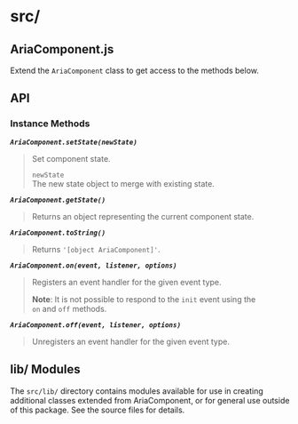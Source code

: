 src/
=============

## AriaComponent.js

Extend the `AriaComponent` class to get access to the methods below.

## API

### Instance Methods

_**`AriaComponent.setState(newState)`**_
> Set component state.
>
> `newState`  
> The new state object to merge with existing state.

_**`AriaComponent.getState()`**_
> Returns an object representing the current component state.

_**`AriaComponent.toString()`**_  
> Returns `'[object AriaComponent]'`.

_**`AriaComponent.on(event, listener, options)`**_  
> Registers an event handler for the given event type.  
>
> **Note**: It is not possible to respond to the `init` event using the  
> `on` and `off` methods.

_**`AriaComponent.off(event, listener, options)`**_  
> Unregisters an event handler for the given event type.

## lib/ Modules

The `src/lib/` directory contains modules available for use in creating 
additional classes extended from AriaComponent, or for general use outside of 
this package. See the source files for details.
